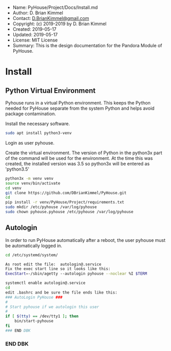 * Name:      PyHouse/Project/Docs/Install.md
* Author:    D. Brian Kimmel
* Contact:   D.BrianKimmel@gmail.com
* Copyright: (c) 2019-2019 by D. Brian Kimmel
* Created:   2019-05-17
* Updated:   2019-05-17
* License:   MIT License
* Summary:   This is the design documentation for the Pandora Module of PyHouse.

# Install

## Python Virtual Environment

Pyhouse runs in a virtual Python environment.
This keeps the Python needed for PyHouse separate from the system Python and helps avoid package contamination.

Install the necessary software.

```bash
sudo apt install python3-venv
```

Login as user pyhouse.

Create the virtual environment.  The version of Python in the python3x part of the command will be used for the environment.
At the time this was created, the installed version was 3.5 so python3x will be entered as 'python3.5'

```bash
python3x -m venv venv
source venv/bin/activate
cd venv
git clone https://github.com/DBrianKimmel/PyHouse.git
cd
pip install -r venv/PyHouse/Project/requirements.txt
sudo mkdir /etc/pyhouse /var/log/pyhouse
sudo chown pyhouse.pyhouse /etc/pyhouse /var/log/pyhouse
```

## Autologin

In order to run PyHouse automatically after a reboot, the user pyhouse must be automatically logged in.

```bash
cd /etc/systemd/system/

As root edit the file:  autologin@.service
Fix the exec start line so it looks like this:
ExecStart=-/sbin/agetty --autologin pyhouse --noclear %I $TERM

systemctl enable autologin@.service
cd
edit .bashrc and be sure the file ends like this:
### AutoLogin PyHouse ###
#
# Start pyhouse if we autologin this user
#
if [ $(tty) == /dev/tty1 ]; then
    bin/start-pyhouse
fi
### END DBK

```



### END DBK
